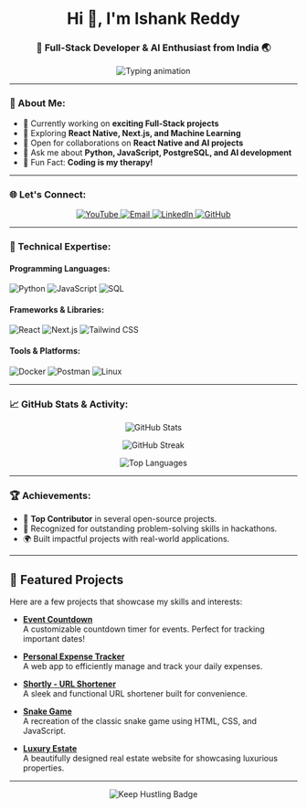 <h1 align="center">Hi 👋, I'm Ishank Reddy</h1>
<h3 align="center">🌟 Full-Stack Developer & AI Enthusiast from India 🌏</h3>

<p align="center">
  <img src="https://readme-typing-svg.herokuapp.com?font=Fira+Code&size=24&duration=4000&pause=1000&color=0E67E2&center=true&vCenter=true&width=600&lines=Welcome+to+my+GitHub+Profile!;Full-Stack+Developer+%7C+AI+Enthusiast;Problem+Solver+%7C+Tech+Explorer;Lifelong+Learner+%7C+Coding+Addict" alt="Typing animation">
</p>

---

### 🌟 About Me:

- 🔭 Currently working on **exciting Full-Stack projects**  
- 🌱 Exploring **React Native, Next.js, and Machine Learning**  
- 🤝 Open for collaborations on **React Native and AI projects**  
- 💬 Ask me about **Python, JavaScript, PostgreSQL, and AI development**  
- 🎯 Fun Fact: **Coding is my therapy!**  

---

### 🌐 Let's Connect:

<p align="center">
  <a href="https://www.youtube.com/channel/UCGvNdo-r87Q12zW2MK01BFw" target="_blank">
    <img src="https://img.shields.io/badge/YouTube-KaviWebDesign-red?style=for-the-badge&logo=youtube&logoColor=white" alt="YouTube">
  </a>
  <a href="mailto:ishankreddy2608@gmail.com" target="_blank">
    <img src="https://img.shields.io/badge/Email-D14836?style=for-the-badge&logo=gmail&logoColor=white" alt="Email">
  </a>
  <a href="https://www.linkedin.com/in/ishank-reddy-0bb97133a/" target="_blank">
    <img src="https://img.shields.io/badge/LinkedIn-Ishank%20Reddy-blue?style=for-the-badge&logo=linkedin&logoColor=white" alt="LinkedIn">
  </a>
  <a href="https://github.com/IshankReddy" target="_blank">
    <img src="https://img.shields.io/badge/GitHub-Ishank%20Reddy-black?style=for-the-badge&logo=github&logoColor=white" alt="GitHub">
  </a>
</p>

---

### 🚀 Technical Expertise:

#### Programming Languages:
![Python](https://img.shields.io/badge/Python-3776AB?style=for-the-badge&logo=python&logoColor=white)
![JavaScript](https://img.shields.io/badge/JavaScript-F7DF1E?style=for-the-badge&logo=javascript&logoColor=black)
![SQL](https://img.shields.io/badge/PostgreSQL-316192?style=for-the-badge&logo=postgresql&logoColor=white)

#### Frameworks & Libraries:
![React](https://img.shields.io/badge/React-20232A?style=for-the-badge&logo=react&logoColor=61DAFB)
![Next.js](https://img.shields.io/badge/Next.js-000000?style=for-the-badge&logo=nextdotjs&logoColor=white)
![Tailwind CSS](https://img.shields.io/badge/Tailwind_CSS-38B2AC?style=for-the-badge&logo=tailwind-css&logoColor=white)

#### Tools & Platforms:
![Docker](https://img.shields.io/badge/Docker-2496ED?style=for-the-badge&logo=docker&logoColor=white)
![Postman](https://img.shields.io/badge/Postman-FF6C37?style=for-the-badge&logo=postman&logoColor=white)
![Linux](https://img.shields.io/badge/Linux-FCC624?style=for-the-badge&logo=linux&logoColor=black)

---

### 📈 GitHub Stats & Activity:

<p align="center">
  <img src="https://github-readme-stats.vercel.app/api?username=ishankreddy&show_icons=true&theme=light" alt="GitHub Stats">
</p>

<p align="center">
  <img src="https://github-readme-streak-stats.herokuapp.com/?user=ishankreddy&theme=light" alt="GitHub Streak">
</p>

<p align="center">
  <img src="https://github-readme-stats.vercel.app/api/top-langs?username=ishankreddy&layout=compact&theme=light" alt="Top Languages">
</p>

---

### 🏆 Achievements:

- 🥇 **Top Contributor** in several open-source projects.  
- 🏅 Recognized for outstanding problem-solving skills in hackathons.  
- 🌍 Built impactful projects with real-world applications.  

---

## 🌟 Featured Projects

Here are a few projects that showcase my skills and interests:

- **[Event Countdown](https://github.com/IshankReddy/Event-Countdown)**  
  A customizable countdown timer for events. Perfect for tracking important dates!

- **[Personal Expense Tracker](https://github.com/IshankReddy/Personal-Expense-Tracker)**  
  A web app to efficiently manage and track your daily expenses.

- **[Shortly - URL Shortener](https://github.com/IshankReddy/Shortly)**  
  A sleek and functional URL shortener built for convenience.

- **[Snake Game](https://github.com/IshankReddy/Snake-Game)**  
  A recreation of the classic snake game using HTML, CSS, and JavaScript.

- **[Luxury Estate](https://github.com/IshankReddy/LuxuryEstate)**  
  A beautifully designed real estate website for showcasing luxurious properties.

---

<p align="center">
  <img src="https://img.shields.io/badge/Keep%20Hustling-Happy%20Coding-orange?style=for-the-badge" alt="Keep Hustling Badge">
</p>
